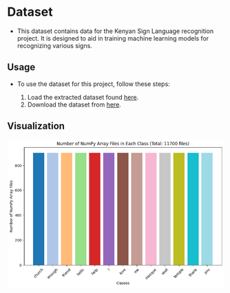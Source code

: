 # Dataset

- This dataset contains data for the Kenyan Sign Language recognition project. It is designed to aid in training machine learning models for recognizing various signs.

## Usage

- To use the dataset for this project, follow these steps:

  1. Load the extracted dataset found [here](./Dataset).
  2. Download the dataset from [here](https://www.kaggle.com/datasets/michaelmwai/ksl-numpy-array-files-dataset).

## Visualization

![Overview](Dataset_Visual.png)
